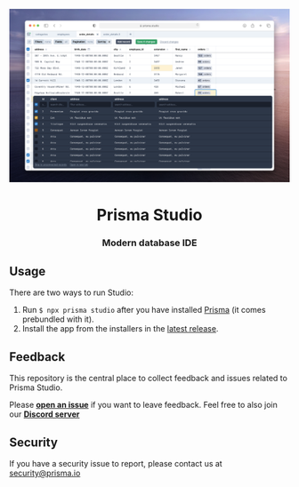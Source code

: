 <p align="center"><img src="https://github.com/prisma/studio/blob/main/Studio.png" alt="Prisma Studio" /></p>

<p><h1 align="center">Prisma Studio</h1></p>
<p><h3 align="center">Modern database IDE</h3></p>

## Usage

There are two ways to run Studio:

1. Run `$ npx prisma studio` after you have installed [Prisma](https://github.com/prisma/prisma) (it comes prebundled with it).
2. Install the app from the installers in the [latest release](https://github.com/prisma/studio/releases). 

## Feedback

This repository is the central place to collect feedback and issues related to Prisma Studio.

Please [**open an issue**](https://github.com/prisma/studio-feedback/issues/new) if you want to leave feedback. Feel free to also join our [**Discord server**](https://pris.ly/discord) 

## Security

If you have a security issue to report, please contact us at [security@prisma.io](mailto:security@prisma.io?subject=[GitHub]%20Prisma%202%20Security%20Report%20Studio)
